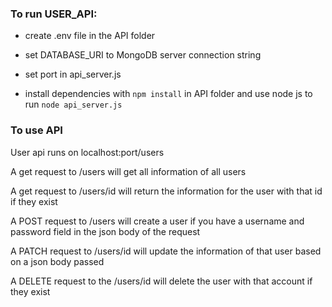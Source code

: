### To run USER_API:

- create .env file in the API folder

- set DATABASE_URI to MongoDB server connection string
- set port in api_server.js

- install dependencies with `npm install` in API folder and use node js to run `node api_server.js`

### To use API

User api runs on localhost:port/users

A get request to /users will get all information of all users

A get request to /users/id will return the information for the user with that id if they exist

A POST request to /users will create a user if you have a username and password field in the json body of the request

A PATCH request to /users/id will update the information of that user based on a json body passed

A DELETE request to the /users/id will delete the user with that account if they exist
